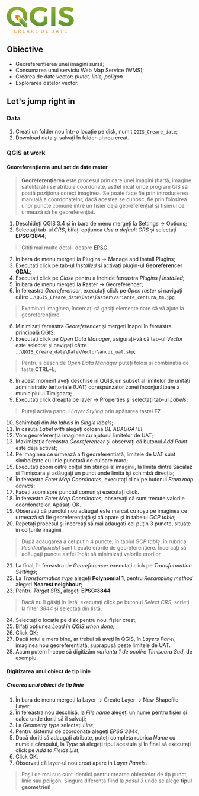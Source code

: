 ![QGIS_creare_de_date](https://github.com/iungurianu/qgis-pe-intelesul-tuturor/blob/master/03_QGIS_Creare_de_date/Resurse/Img/qgis_creare_de_date_github_logo.png)

## Obiective
* Georeferențierea unei imagini sursă;
* Consumarea unui serviciu Web Map Service (WMS);
* Crearea de date vector: *punct, linie, poligon*
* Explorarea datelor vector.

## Let's jump right in

### Data
1. Creați un folder nou într-o locație pe disk, numit `QGIS_Creare_date`;
2. Download data și salvați în folder-ul nou creat.

### QGIS at work
#### Georeferențierea unui set de date raster

> **Georeferențierea** este procesul prin care unei imagini (hartă, imagine satelitară) i se atribuie coordonate, astfel încât orice program GIS să poată poziționa corect imaginea.
> Se poate face fie prin introducerea manuală a coordonatelor, dacă acestea se cunosc, fie prin folosirea unor puncte comune între un fișier deja georeferențiat și fișierul ce urmează să fie georeferențiat.

1. Deschideți QGIS 3.4 și în bara de menu mergeți la Settings -> Options;
2. Selectați tab-ul *CRS*, bifați opțiunea *Use a default CRS* și selectați **EPSG:3844**;
> Citiți mai multe detalii despre [EPSG](http://www.epsg.org/)
2. În bara de menu mergeți la Plugins -> Manage and Install Plugins;
2. Executați click pe tab-ul *Installed* și activați plugin-ul **Georeferencer GDAL**;
3. Executați click pe *Close* pentru a închide fereastra *Plugins | Installed*;
4. În bara de menu mergeți la Raster -> Georeferencer;
5. În fereastra *Georeferencer*, executați click pe *Open raster* și navigați către ...`\QGIS_Creare_date\Date\Raster\variante_centura_tm.jpg`
> Examinați imaginea, încercați să gasiți elemente care să vă ajute la georeferențiere.
6. Minimizați fereastra *Georeferencer* și mergeți înapoi în fereastra principală QGIS;
7. Executați click pe *Open Data Manager*, asigurați-vă că tab-ul *Vector* este selectat și navigați către ...`\QGIS_Creare_date\Date\Vector\ancpi_uat.shp`;
> Pentru a deschide *Open Data Manager* puteți folosi și combinația de taste **CTRL+L**;
8. În acest moment aveți deschise in QGIS, un subset al limitelor de unități administrativ teritoriale (UAT) corespunzator zonei înconjurătoare a municipiului Timișoara;
9. Executați click dreapta pe layer -> Properties și selectați tab-ul *Labels*;
> Puteți activa panoul *Layer Styling* prin apăsarea tastei **F7**
10. Schimbați din *No labels* în *Single labels*;
11. În casuța *Label with* alegeți coloana *DE ADAUGAT!!!*
12. Vom georeferenția imaginea cu ajutorul limitelor de UAT;
13. Maximizația fereastra *Georeferencer* și observați că butonul *Add Point* este deja activat;
14. Pe imaginea ce urmează a fi georeferențiată, limitele de UAT sunt simbolizate cu linie punctată de culoare maro;
15. Executați zoom către colțul din stânga al imaginii, la limita dintre Săcălaz și Timișoara și adăugați un punct unde limita își schimbă direcția;
16. În fereastra *Enter Map Coordinates*, executați click pe butonul *From map canvas*;
17. Faceți zoom spre punctul comun și executați click.
18. În fereastra *Enter Map Coordinates*, observați că sunt trecute valorile coordonatelor. Apăsați OK.
19. Observați că punctul nou adăugat este marcat cu roșu pe imaginea ce urmează să fie georeferențiață și că apare și în tabelul *GCP table*;
20. Repetați procesul și încercați să mai adaugați cel puțin 3 puncte, situate în colțurile imaginii.
> După adăugarea a cel puțin 4 puncte, în tablul *GCP table*, în rubrica *Residual(pixels)* sunt trecute erorile de georeferențiere. Încercați să adăugați puncte astfel încât să minimizați valorile erorilor.
21. La final, în fereastra de *Georeferencer* executați click pe *Transformation Settings*;
22. La *Transformation type* alegeți **Polynomial 1**, pentru *Resampling method* alegeți **Nearest neighbour**;
23. Pentru *Target SRS*, alegeți **EPSG:3844**
> Dacă nu îl găsiți în listă, executați click pe butonul *Select CRS*, scrieți la filter *3844* și selectați din listă.
24. Selectați o locație pe disk pentru noul fișier creat;
25. Bifați opțiunea *Load in QGIS when done*;
26. Click OK;
27. Dacă totul a mers bine, ar trebui să aveți în QGIS, în *Layers Panel*, imaginea nou georeferențiată, suprapusă peste limitele de UAT.
28. Acum putem începe să digitizăm *varianta 1 de ocolire Timișoara Sud*, de exemplu.

#### Digitizarea unui obiect de tip **linie**
##### Crearea unui obiect de tip linie

1. În bara de menu mergeți la Layer -> Create Layer -> New Shapefile Layer;
2. În fereastra nou deschisă, la *File name* alegeți un nume pentru fișier și calea unde doriți să il salvați;
3. La *Geometry type* selectați *Line*;
4. Pentru sistemul de coordonate alegeți *EPSG:3844*;
5. Dacă doriți să adaugați atribute, puteți completa rubrica *Name* cu numele câmpului, la *Type* să alegeți tipul acestuia și în final să executați click pe *Add to Fields List*;
6. Click OK.
7. Observați că layer-ul nou creat apare in *Layer Panels*.

> Pașii de mai sus sunt identici pentru crearea obiectelor de tip punct, linie sau poligon. Singura diferență fiind la *pasul 3* unde se alege **tipul geometriei**!
